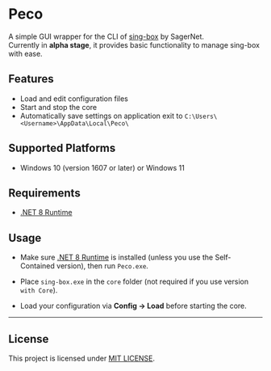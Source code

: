 # Peco

A simple GUI wrapper for the CLI of [sing-box](https://github.com/SagerNet/sing-box) by SagerNet.  
Currently in **alpha stage**, it provides basic functionality to manage sing-box with ease.

## Features

- Load and edit configuration files
- Start and stop the core
- Automatically save settings on application exit to `C:\Users\<Username>\AppData\Local\Peco\`

## Supported Platforms

- Windows 10 (version 1607 or later) or Windows 11

## Requirements

- [.NET 8 Runtime](https://dotnet.microsoft.com/en-us/download/dotnet/thank-you/runtime-desktop-8.0.18-windows-x64-installer)


## Usage

- Make sure [.NET 8 Runtime](https://dotnet.microsoft.com/en-us/download/dotnet/thank-you/runtime-desktop-8.0.18-windows-x64-installer) is installed (unless you use the Self-Contained version), then run `Peco.exe`.

- Place `sing-box.exe` in the `core` folder (not required if you use version `with Core`).

- Load your configuration via **Config → Load** before starting the core.

---

## License

This project is licensed under [MIT LICENSE](./LICENSE).
